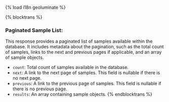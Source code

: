 {% load i18n geoluminate %}

{% blocktrans %}
### Paginated Sample List:
This response provides a paginated list of samples available within the database. It includes metadata about the pagination, such as the total count of samples, links to the next and previous pages if applicable, and an array of sample objects.

- `count`: Total count of samples available in the database.
- `next`: A link to the next page of samples. This field is nullable if there is no next page.
- `previous`: A link to the previous page of samples. This field is nullable if there is no previous page.
- `results`: An array containing sample objects.
{% endblocktrans %}
